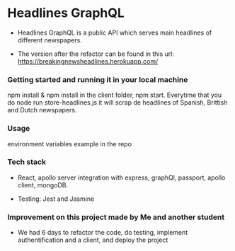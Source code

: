 # Headlines GraphQL

* Headlines GraphQL is a public API which serves main headlines of different newspapers.

* The version after the refactor can be found in this url: https://breakingnewsheadlines.herokuapp.com/
 
 ### Getting started and running it in your local machine
 
 npm install & npm install in the client folder, npm start. Everytime that you do node run store-headlines.js it will scrap de headlines of Spanish, Brittish and Dutch newspapers.
 
 
### Usage

environment variables example in the repo

### Tech stack

 * React, apollo server integration with express, graphQl, passport, apollo client, mongoDB.
 
 * Testing: Jest and Jasmine


### Improvement on this project made by Me and another student

 * We had 6 days to refactor the code, do testing, implement authentification and a client, and deploy the project

